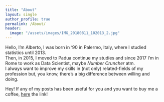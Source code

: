 ```yaml
---
title: "About"
layout: single
author_profile: true
permalink: /About/
header:
  image: "/assets/images/IMG_20180811_102013_2.jpg"
---
```



Hello, I’m Alberto, I was born in ‘90 in Palermo, Italy, 
where I studied statistics until 2013.  
Then, in 2015, I moved to Padua continue my studies and 
since 2017 I’m in Rome to work as Data Scientist, maybe *Number Cruncher* atm.  
I always want to improve my skills in (not only) related-fields of my profession but, 
you know, there’s a big difference between willing and doing.  


Hey! If any of my posts has been useful for you and you want to buy me a coffee, [here](https://paypal.me/pools/c/8qWQHpKzor) the link!
